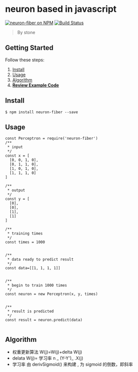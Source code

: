 # neuron based in javascript

[![neuron-fiber on NPM](https://img.shields.io/npm/v/neuron-fiber.svg?style=flat-square)](https://www.npmjs.com/package/neuron-fiber)
[![Build Status](https://secure.travis-ci.org/rainlst/neural-network.png?branch=master)](http://secure.travis-ci.org/rainlst/neural-network)

> By stone

## Getting Started

Follow these steps:

1. [Install](#install)
2. [Usage](#usage)
3. [Algorithm](#algorithm)
4. **[Review Example Code](https://github.com/rainlst/neuron-fiber/tree/master/example)**

## Install

```
$ npm install neuron-fiber --save
```

## Usage

```es6
const Perceptron = require('neuron-fiber')
/**
 * input
 */
const x = [
  [0, 0, 1, 0],
  [0, 1, 1, 0],
  [1, 0, 1, 0],
  [1, 1, 1, 0]
]

/**
 * output
 */
const y = [
  [0],
  [0],
  [1],
  [1]
]

/**
 * training times
 */
const times = 1000


/**
 * data ready to predict result
 */
const data=[[1, 1, 1, 1]]


/**
 * begin to train 1000 times
 */
const neuron = new Perceptron(x, y, times)


/**
 * result is predicted
 */
const result = neuron.predict(data)


```

## Algorithm

* 权重更新算法 W(j)=W(j)+delta W(j)
* delata W(j)= 学习率 n _ (Y-Y')_ .X(j)
* 学习率 由 derivSigmoid() 来构建 , 为 sigmoid 的倒数，即斜率
